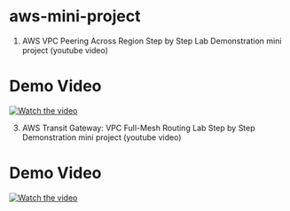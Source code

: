 # aws-mini-project
1. AWS VPC Peering Across Region Step by Step Lab Demonstration mini project (youtube video)
  # Demo Video
   [![Watch the video](https://img.youtube.com/vi/E7cSdAHLWMs/0.jpg)](https://www.youtube.com/watch?v=E7cSdAHLWMs)
   
3. AWS Transit Gateway: VPC Full-Mesh Routing Lab Step by Step Demonstration mini project (youtube video)
  # Demo Video

[![Watch the video](https://img.youtube.com/vi/qw-mLNdFx1U/0.jpg)](https://www.youtube.com/watch?v=qw-mLNdFx1U)



